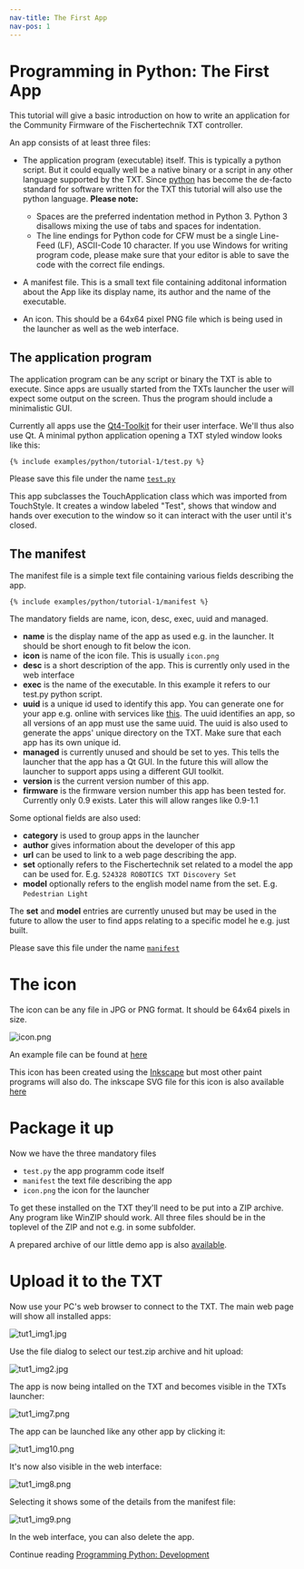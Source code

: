 ```yaml
---
nav-title: The First App
nav-pos: 1
---
```

# Programming in Python: The First App

This tutorial will give a basic introduction on how to write an application
for the Community Firmware of the Fischertechnik TXT controller.

An app consists of at least three files:

 * The application program (executable) itself. This is typically a
   python script. But it could equally well be a native binary or a
   script in any other language supported by the TXT. Since
   [python](https://www.python.org) has become the de-facto standard
   for software written for the TXT this tutorial will also use the
   python language.
   **Please note:**
   * Spaces are the preferred indentation method in Python 3. Python 3 disallows mixing the use of tabs and spaces for indentation.
   * The line endings for Python code for CFW must be a single Line-Feed (LF), ASCII-Code 10 character. If you use Windows for writing program code, please make sure that your editor is able to save the code with the correct file endings.

 * A manifest file. This is a small text file containing additonal
   information about the App like its display name, its author and the
   name of the executable.

 * An icon. This should be a 64x64 pixel PNG file which is being used
   in the launcher as well as the web interface.

## The application program

The application program can be any script or binary the TXT is able to
execute. Since apps are usually started from the TXTs launcher the
user will expect some output on the screen. Thus the program should include
a minimalistic GUI.

Currently all apps use the [Qt4-Toolkit](http://www.qt.io/) for their user
interface. We'll thus also use Qt. A minimal python application opening
a TXT styled window looks like this:

```
{% include examples/python/tutorial-1/test.py %}
```

Please save this file under the name [`test.py`](../../../media/examples/python/tutorial-1/test.py)

This app subclasses the TouchApplication class which was imported from
TouchStyle. It creates a window labeled "Test", shows that window and
hands over execution to the window so it can interact with the user
until it's closed.

## The manifest

The manifest file is a simple text file containing various fields
describing the app.

```
{% include examples/python/tutorial-1/manifest %}
```

The mandatory fields are name, icon, desc, exec, uuid and managed.

 * **name** is the display name of the app as used e.g. in the
   launcher. It should be short enough to fit below the icon.
 * **icon** is name of the icon file. This is usually `icon.png`
 * **desc** is a short description of the app. This is currently
   only used in the web interface
 * **exec** is the name of the executable. In this example it refers
   to our test.py python script.
 * **uuid** is a unique id used to identify this app. You can generate
   one for your app e.g. online with services like [this](https://www.famkruithof.net/uuid/uuidgen). The uuid identifies an app, so all versions of an app must use the same uuid. The uuid is also used to generate the apps' unique directory on the TXT. Make sure that each app has its own unique id.
 * **managed** is currently unused and should be set to yes. This tells
   the launcher that the app has a Qt GUI. In the future this will
   allow the launcher to support apps using a different GUI toolkit.
 * **version** is the current version number of this app.
 * **firmware** is the firmware version number this app has been tested for. Currently only 0.9 exists. Later this will allow ranges like 0.9-1.1

Some optional fields are also used:

 * **category** is used to group apps in the launcher
 * **author** gives information about the developer of this app
 * **url** can be used to link to a web page describing the app.
 * **set** optionally refers to the Fischertechnik set related to a model the app can be used for. E.g. `524328 ROBOTICS TXT Discovery Set`
 * **model** optionally refers to the english model name from the set. E.g. `Pedestrian Light`

The **set** and **model** entries are currently unused but may be used in the future to allow the user to find apps relating to a specific model he e.g. just built.

Please save this file under the name [`manifest`](../../../media/examples/python/tutorial-1/manifest)

# The icon

The icon can be any file in JPG or PNG format. It should be 64x64 pixels in
size.

![icon.png](../../../en/programming/python/icon.png)

An example file can be found at [here](../../../en/programming/python/icon.png)

This icon has been created using the [Inkscape](https://inkscape.org/) but most other paint programs will also do. The inkscape SVG file for this icon is also available [here](https://raw.githubusercontent.com/ftCommunity/ftcommunity-apps/master/packages/app_tutorial_1/icon.svg)

# Package it up

Now we have the three mandatory files

 * `test.py` the app programm code itself
 * `manifest` the text file describing the app
 * `icon.png` the icon for the launcher

To get these installed on the TXT they'll need to be put into a ZIP
archive. Any program like WinZIP should work. All three files should be
in the toplevel of the ZIP and not e.g. in some subfolder.

A prepared archive of our little demo app is also [available](https://github.com/ftCommunity/ftcommunity-TXT/raw/44dd2e2903880e5927a188c49f623cbcc83e3a3e/docs/_includes/examples/python/tutorial-1/test.zip).

# Upload it to the TXT

Now use your PC's web browser to connect to the TXT. The main web page will
show all installed apps:

![tut1_img1.jpg](tut1_img1.jpg)

Use the file dialog to select our test.zip archive and hit upload:

![tut1_img2.jpg](tut1_img2.jpg)

The app is now being intalled on the TXT and becomes visible in the
TXTs launcher:

![tut1_img7.png](tut1_img7.png)

The app can be launched like any other app by clicking it:

![tut1_img10.png](tut1_img10.png)

It's now also visible in the web interface:

![tut1_img8.png](tut1_img8.png)

Selecting it shows some of the details from the manifest file:

![tut1_img9.png](tut1_img9.png)

In the web interface, you can also delete the app.

Continue reading [Programming Python: Development](tutorial-2.md)
